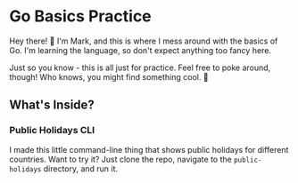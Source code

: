 # Go Basics Practice

Hey there! 👋 I'm Mark, and this is where I mess around with the basics of Go.
I'm learning the language, so don't expect anything too fancy here.

Just so you know - this is all just for practice. Feel free to poke around, though! Who knows, you might find something cool. 🚀

## What's Inside?

### Public Holidays CLI

I made this little command-line thing that shows public holidays for different countries. Want to try it? Just clone the repo, navigate to the `public-holidays` directory, and run it.

